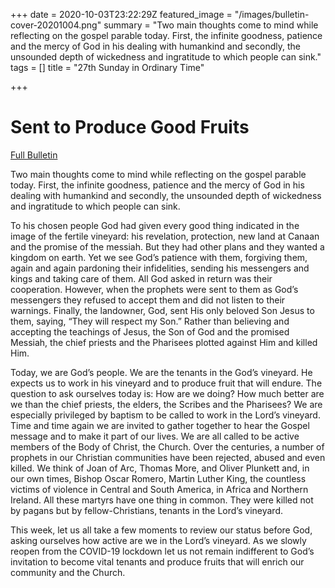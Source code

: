 +++
date = 2020-10-03T23:22:29Z
featured_image = "/images/bulletin-cover-20201004.png"
summary = "Two main thoughts come to mind while reflecting on the gospel parable today. First, the infinite goodness, patience and the mercy of God in his dealing with humankind and secondly, the unsounded depth of wickedness and ingratitude to which people can sink."
tags = []
title = "27th Sunday in Ordinary Time"

+++
# Sent to Produce Good Fruits

[Full Bulletin](http://nebula.wsimg.com/e21879a5ab7f0ea156dc626901dc1253?AccessKeyId=2AF9533DEE1BA9433B58&disposition=0&alloworigin=1)

Two main thoughts come to mind while reflecting on the gospel parable today. First, the infinite goodness, patience and the mercy of God in his dealing with humankind and secondly, the unsounded depth of wickedness and ingratitude to which people can sink.

To his chosen people God had given every good thing indicated in the image of the fertile vineyard: his revelation, protection, new land at Canaan and the promise of the messiah. But they had other plans and they wanted a kingdom on earth. Yet we see God’s patience with them, forgiving them, again and again pardoning their infidelities, sending his messengers and kings and taking care of them. All God asked in return was their cooperation. However, when the prophets were sent to them as God’s messengers they refused to accept them and did not listen to their warnings. Finally, the landowner, God, sent His only beloved Son Jesus to them, saying, “They will respect my Son.” Rather than believing and accepting the teachings of Jesus, the Son of God and the promised Messiah, the chief priests and the Pharisees plotted against Him and killed Him.

Today, we are God’s people. We are the tenants in the God’s vineyard. He expects us to work in his vineyard and to produce fruit that will endure. The question to ask ourselves today is: How are we doing? How much better are we than the chief priests, the elders, the Scribes and the Pharisees? We are especially privileged by baptism to be called to work in the Lord’s vineyard. Time and time again we are invited to gather together to hear the Gospel message and to make it part of our lives. We are all called to be active members of the Body of Christ, the Church. Over the centuries, a number of prophets in our Christian communities have been rejected, abused and even killed. We think of Joan of Arc, Thomas More, and Oliver Plunkett and, in our own times, Bishop Oscar Romero, Martin Luther King, the countless victims of violence in Central and South America, in Africa and Northern Ireland. All these martyrs have one thing in common. They were killed not by pagans but by fellow-Christians, tenants in the Lord’s vineyard.

This week, let us all take a few moments to review our status before God, asking ourselves how active are we in the Lord’s vineyard. As we slowly reopen from the COVID-19 lockdown let us not remain indifferent to God’s invitation to become vital tenants and produce fruits that will enrich our community and the Church.